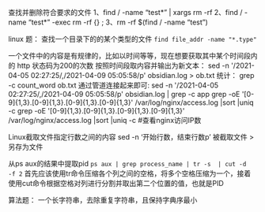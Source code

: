 查找并删除符合要求的文件
1、find / -name “test*” | xargs rm -rf 
2、find / -name “test*” -exec rm -rf {} ; 
3、rm -rf $(find / -name “test”)

linux 题： 查找一个目录下的的某个类型的文件 
`find file_addr -name "*.type"`

一个文件中的内容是有规律的，比如以时间等等，现在想要获取其中某个时间段内的 http 状态码为200的次数 按照时间段取内容并输出为新文本： 
sed -n '/2021-04-05 02:27:25/,/2021-04-09 05:05:58/p' obsidian.log > ob.txt 
统计： grep -c count_word ob.txt 
通过管道连接起来即可: sed -n '/2021-04-05 02:27:25/,/2021-04-09 05:05:58/p' obsidian.log | grep -c app grep -oE '[0-9]{1,3}.[0-9]{1,3}.[0-9]{1,3}.[0-9]{1,3}' /var/log/nginx/access.log |sort |uniq -c grep -oE '[0-9]{1,3}.[0-9]{1,3}.[0-9]{1,3}.[0-9]{1,3}' /var/log/nginx/access.log |sort |uniq -c #查看nginx访问IP数

Linux截取文件指定行数之间的内容
sed -n ‘开始行数，结束行数p’ 被截取文件 > 另存为文件

从ps aux的结果中提取pid
`ps aux | grep process_name | tr -s  | cut -d   -f 2`
首先应该使用tr命令压缩各个列之间的空格，将多个空格压缩为一个，接着使用cut命令根据空格对列进行分割并取出第二个位置的值，也就是PID


算法题： 一个长字符串，去除重复字符串，且保持字典序最小
